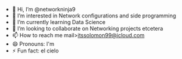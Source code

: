 - 👋 Hi, I’m @networkninja9
- 👀 I’m interested in Network configurations and side programming 
- 🌱 I’m currently learning Data Science
- 💞️ I’m looking to collaborate on Networking projects etcetera
- 📫 How to reach me mail>itssolomon99@icloud.com
- 😄 Pronouns: I'm
- ⚡ Fun fact: el cielo

<!---
networkninja9/networkninja9 is a ✨ special ✨ repository because its `README.md` (this file) appears on your GitHub profile.
You can click the Preview link to take a look at your changes.
--->
